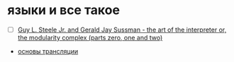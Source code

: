 # языки и все такое

- [ ] [Guy L. Steele Jr. and Gerald Jay Sussman - the art of the interpreter or, the modularity complex (parts zero, one and two)](Guy%20L.%20Steele%20Jr.%20and%20Gerald%20Jay%20Sussman%20-%20the%20art%20of%20the%20interpreter%20or,%20the%20modularity%20complex%20(parts%20zero,%20one%20and%20two).md)
- [основы трансляции](основы%20трансляции.md)